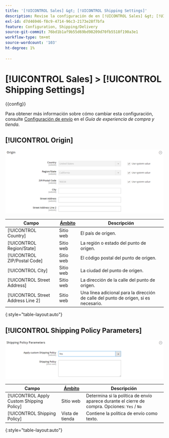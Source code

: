 ```yaml
---
title: '[!UICONTROL Sales] &gt; [!UICONTROL Shipping Settings]'
description: Revise la configuración de en [!UICONTROL Sales] &gt; [!UICONTROL Shipping Settings] de la administración de Commerce.
exl-id: d7d46946-f8c9-4714-96c3-2173e28f7bfa
feature: Configuration, Shipping/Delivery
source-git-commit: 76bd1b1af9b55d69bd98209d70fb5518f190a3e1
workflow-type: tm+mt
source-wordcount: '103'
ht-degree: 1%

---
```


# [!UICONTROL Sales] > [!UICONTROL Shipping Settings]

{{config}}

Para obtener más información sobre cómo cambiar esta configuración, consulte [Configuración de envío](../../stores-purchase/shipping-settings.md) en el _Guía de experiencia de compra y tienda_.

## [!UICONTROL Origin]

![Origen](./assets/shipping-settings-origin.png)<!-- zoom -->

| Campo | [Ámbito](../../getting-started/websites-stores-views.md#scope-settings) | Descripción |
|--- |--- |--- |
| [!UICONTROL Country] | Sitio web | El país de origen. |
| [!UICONTROL Region/State] | Sitio web | La región o estado del punto de origen. |
| [!UICONTROL ZIP/Postal Code] | Sitio web | El código postal del punto de origen. |
| [!UICONTROL City] | Sitio web | La ciudad del punto de origen. |
| [!UICONTROL Street Address] | Sitio web | La dirección de la calle del punto de origen. |
| [!UICONTROL Street Address Line 2] | Sitio web | Una línea adicional para la dirección de calle del punto de origen, si es necesario. |

{:style=&quot;table-layout:auto&quot;}

## [!UICONTROL Shipping Policy Parameters]

![Parámetros de política de envío](./assets/shipping-settings-shipping-policy-parameters.png)<!-- zoom -->

| Campo | [Ámbito](../../getting-started/websites-stores-views.md#scope-settings) | Descripción |
|--- |--- |--- |
| [!UICONTROL Apply Custom Shipping Policy] | Sitio web | Determina si la política de envío aparece durante el cierre de compra. Opciones: `Yes` / `No` |
| [!UICONTROL Shipping Policy] | Vista de tienda | Contiene la política de envío como texto. |

{:style=&quot;table-layout:auto&quot;}
